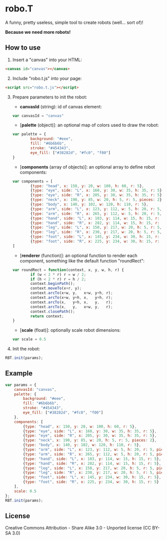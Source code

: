 robo.T
===========
A funny, pretty useless, simple tool to create robots (well... sort of)!

**Because we need more robots!**

How to use
-----------
1. Insert a "canvas" into your HTML:
```html
<canvas id="canvas"></canvas>
```

2. Include "robo.t.js" into your page:
```html
<script src="robo.t.js"></script>
```

3. Prepare parameters to init the robot:

    * **canvasId** (string): id of canvas element:   
    ```javascript
    var canvasId = "canvas"
    ```
    
    * [**palette** (object)]: an optional map of colors used to draw the robot:
    ```javascript
    var palette = {
        	background: "#eee",
        	fill: "#6b6b6b",
        	stroke: "#454343",
        	eye_fill: ["#38282d", "#fc0", "f00"]
    }
    ```
    
    * [**components** (array of objects)]: an optional array to define robot components:
    ```javascript
    var components = [
        	{type: "head", x: 150, y: 20, w: 100, h: 60, r: 5},
			{type: "eye", side: "L", x: 160, y: 30, w: 35, h: 35, r: 5},
			{type: "eye", side: "R", x: 205, y: 30, w: 35, h: 35, r: 5},
			{type: "neck", x: 190, y: 85, w: 20, h: 5, r: 5, pieces: 2},
			{type: "body", x: 140, y: 102, w: 120, h: 110, r: 5},
			{type: "arm", side: "L", x: 123, y: 112, w: 5, h: 20, r: 5, pieces: 2},
			{type: "arm", side: "R", x: 265, y: 112, w: 5, h: 20, r: 5, pieces: 2},
			{type: "hand", side: "L", x: 103, y: 114, w: 15, h: 15, r: 5},
			{type: "hand", side: "R", x: 282, y: 114, w: 15, h: 15, r: 5},
			{type: "leg", side: "L", x: 150, y: 217, w: 20, h: 5, r: 5, pieces: 2},
			{type: "leg", side: "R", x: 230, y: 217, w: 20, h: 5, r: 5, pieces: 2},
			{type: "foot", side: "L", x: 145, y: 234, w: 30, h: 15, r: 5},
			{type: "foot", side: "R", x: 225, y: 234, w: 30, h: 15, r: 5}
	]
    ```
    
    * [**renderer** (function)]: an optional function to render each component, something like the default function "roundRect":
    ```javascript
    var roundRect = function(context, x, y, w, h, r) {
			if (w < 2 * r) r = w / 2;
			if (h < 2 * r) r = h / 2;
			context.beginPath();
			context.moveTo(x+r, y);
			context.arcTo(x+w, y,   x+w, y+h, r);
			context.arcTo(x+w, y+h, x,   y+h, r);
			context.arcTo(x,   y+h, x,   y,   r);
			context.arcTo(x,   y,   x+w, y,   r);
			context.closePath();
			return context;
	}
    ```
    
    * [**scale** (float)]: optionally scale robot dimensions:
    ```javascript
    var scale = 0.5
    ```
    
4. Init the robot:

```javascript
RBT.init(params);
```

Example
-----------
```javascript
var params = {
    canvasId: "canvas",
    palette: {
        background: "#eee",
        fill: "#6b6b6b", 
        stroke: "#454343", 
        eye_fill: ["#38282d", "#fc0", "f00"]
    },
    components: [
		{type: "head", x: 150, y: 20, w: 100, h: 60, r: 5},
		{type: "eye", side: "L", x: 160, y: 30, w: 35, h: 35, r: 5},
		{type: "eye", side: "R", x: 205, y: 30, w: 35, h: 35, r: 5},
		{type: "neck", x: 190, y: 85, w: 20, h: 5, r: 5, pieces: 2},
		{type: "body", x: 140, y: 102, w: 120, h: 110, r: 5},
		{type: "arm", side: "L", x: 123, y: 112, w: 5, h: 20, r: 5, pieces: 2},
		{type: "arm", side: "R", x: 265, y: 112, w: 5, h: 20, r: 5, pieces: 2},
		{type: "hand", side: "L", x: 103, y: 114, w: 15, h: 15, r: 5},
		{type: "hand", side: "R", x: 282, y: 114, w: 15, h: 15, r: 5},
		{type: "leg", side: "L", x: 150, y: 217, w: 20, h: 5, r: 5, pieces: 2},
		{type: "leg", side: "R", x: 230, y: 217, w: 20, h: 5, r: 5, pieces: 2},
		{type: "foot", side: "L", x: 145, y: 234, w: 30, h: 15, r: 5},
		{type: "foot", side: "R", x: 225, y: 234, w: 30, h: 15, r: 5}
	],
    scale: 0.5
};			
RBT.init(params);
```

License
-----------
Creative Commons Attribution - Share Alike 3.0 - Unported license (CC BY-SA 3.0)
